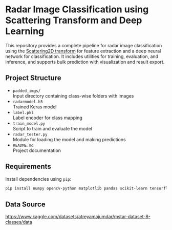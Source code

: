 # Radar Image Classification using Scattering Transform and Deep Learning

This repository provides a complete pipeline for radar image classification using the [Scattering2D transform](https://www.kymat.io/) for feature extraction and a deep neural network for classification. It includes utilities for training, evaluation, and inference, and supports bulk prediction with visualization and result export.

## Project Structure
- `padded_imgs/`  
  Input directory containing class-wise folders with images
- `radarmodel.h5`  
  Trained Keras model
- `label.pkl`  
  Label encoder for class mapping
- `train_model.py`  
  Script to train and evaluate the model
- `radar_tester.py`  
  Module for loading the model and making predictions
- `README.md`  
  Project documentation


## Requirements

Install dependencies using `pip`:

```bash
pip install numpy opencv-python matplotlib pandas scikit-learn tensorflow joblib kymatio
```
## Data Source 
https://www.kaggle.com/datasets/atreyamajumdar/mstar-dataset-8-classes/data
